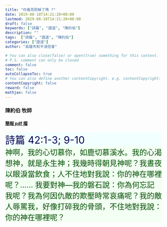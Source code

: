 ```yaml
---
title: "你看見耶穌了嗎 ?"
date: 2019-08-18T14:21:20+08:00
lastmod: 2019-08-18T14:21:20+08:00
draft: false
keywords: ["詩篇", "證道", "陳約伯"]
description: ""
tags:  ["詩篇", "證道", "陳約伯"]
categories: ["證道"]
author: "高雄市和平浸信會"

# You can also close(false) or open(true) something for this content.
# P.S. comment can only be closed
comment: false
toc: false
autoCollapseToc: true
# You can also define another contentCopyright. e.g. contentCopyright: "This is another copyright."
contentCopyright: false
reward: false
mathjax: false
---
```


### 陳約伯 牧師

#### [簡報 pdf 檔](/pdf-s/s20190818.pdf "你看見耶穌了嗎 ?")

<div style="background-color:#F2FFFF"><font size="6", color="#000050">
詩篇 42:1-3; 9-10
</font>
</div>

<div style="background-color:#F2FFF2"><font size="5", color="005000">
神啊，我的心切慕你，如鹿切慕溪水。我的心渴想神，就是永生神；我幾時得朝見神呢？我晝夜以眼淚當飲食；人不住地對我說：你的神在哪裡呢？...... 我要對神—我的磐石說：你為何忘記我呢？我為何因仇敵的欺壓時常哀痛呢？我的敵人辱罵我，好像打碎我的骨頭，不住地對我說：你的神在哪裡呢？
</font>
</div>